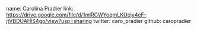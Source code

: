 
name: Carolina Pradier
link: https://drive.google.com/file/d/1mlRCWYoqmLKUejy4eF-jtVBDUAHlS4go/view?usp=sharing
twitter: caro_pradier
github: caropradier
